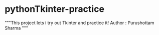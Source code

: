 # pythonTkinter-practice
"""This project lets i try out Tkinter and practice it!
Author : Purushottam Sharma  """

